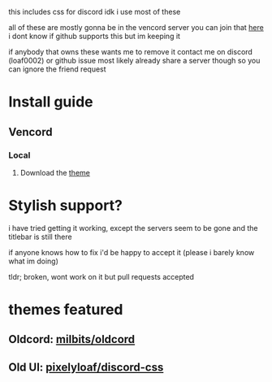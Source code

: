 this includes css for discord
idk i use most of these

all of these are mostly gonna be in the vencord server you can join that [here](https://discord.gg/4Ds9QfGn87) i dont know if github supports this but im keeping it

if anybody that owns these wants me to remove it contact me on discord (loaf0002) or github issue most likely already share a server though so you can ignore the friend request
# Install guide
## Vencord
### Local
1. Download the [theme](https://github.com/pixelyloaf/discord-css/old-ui-vencord.theme.css)
# Stylish support?
i have tried getting it working, except the servers seem to be gone and the titlebar is still there

if anyone knows how to fix i'd be happy to accept it (please i barely know what im doing)

tldr; broken, wont work on it but pull requests accepted
# themes featured

## Oldcord: [milbits/oldcord](https://github.com/milbits/oldcord)

## Old UI: [pixelyloaf/discord-css](https://github.com/pixelyloaf/discord-css)

